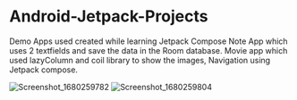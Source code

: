 # Android-Jetpack-Projects
Demo Apps used created while learning Jetpack Compose
Note App which uses 2 textfields and save the data in the Room database.
Movie app which used lazyColumn and coil library to show the images, Navigation using Jetpack compose.

![Screenshot_1680259782](https://user-images.githubusercontent.com/29249864/229101220-f7b91092-c2a3-4ffb-8165-8aba6d5975fa.png)
![Screenshot_1680259804](https://user-images.githubusercontent.com/29249864/229101253-c547c156-ec86-42e2-b441-17edefdf7175.png)
